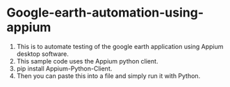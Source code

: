 # Google-earth-automation-using-appium
 1) This is to automate testing of the google earth 
    application using Appium desktop software. 
 2) This sample code uses the Appium python client.
 3) pip install Appium-Python-Client.
 4) Then you can paste this into a file and simply run it with Python.

